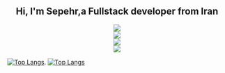 <h2 align="center" >
  Hi, I'm Sepehr,a Fullstack developer from Iran
</h2>
<p align="center">
  <a href="https://skillicons.dev">
    <img src="https://skillicons.dev/icons?i=html,css,javascript" /><br>
    <img src="https://skillicons.dev/icons?i=typescript,react,angular" /><br>
    <img src="https://skillicons.dev/icons?i=mongo,mysql,nodejs" /><br>
    <img src="https://skillicons.dev/icons?i=python,c,java" />
  </a>
</p>

[![Top Langs](https://github-readme-stats.vercel.app/api?username=sepehrtvk&show_icons=true&theme=radical)](https://github.com/anuraghazra/github-readme-stats).  [![Top Langs](https://github-readme-stats.vercel.app/api/top-langs/?username=sepehrtvk&layout=compact)](https://github.com/anuraghazra/github-readme-stats)

